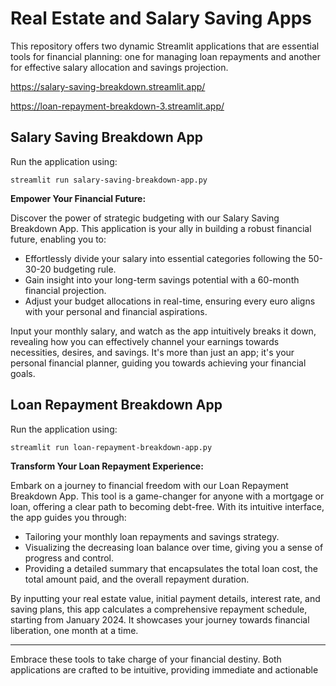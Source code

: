 # Real Estate and Salary Saving Apps

This repository offers two dynamic Streamlit applications that are essential tools for financial planning: one for managing loan repayments and another for effective salary allocation and savings projection.

https://salary-saving-breakdown.streamlit.app/

https://loan-repayment-breakdown-3.streamlit.app/

## Salary Saving Breakdown App

Run the application using:

```
streamlit run salary-saving-breakdown-app.py
```

**Empower Your Financial Future:**

Discover the power of strategic budgeting with our Salary Saving Breakdown App. This application is your ally in building a robust financial future, enabling you to:

- Effortlessly divide your salary into essential categories following the 50-30-20 budgeting rule.
- Gain insight into your long-term savings potential with a 60-month financial projection.
- Adjust your budget allocations in real-time, ensuring every euro aligns with your personal and financial aspirations.

Input your monthly salary, and watch as the app intuitively breaks it down, revealing how you can effectively channel your earnings towards necessities, desires, and savings. It's more than just an app; it's your personal financial planner, guiding you towards achieving your financial goals.

## Loan Repayment Breakdown App

Run the application using:

```
streamlit run loan-repayment-breakdown-app.py
```

**Transform Your Loan Repayment Experience:**

Embark on a journey to financial freedom with our Loan Repayment Breakdown App. This tool is a game-changer for anyone with a mortgage or loan, offering a clear path to becoming debt-free. With its intuitive interface, the app guides you through:

- Tailoring your monthly loan repayments and savings strategy.
- Visualizing the decreasing loan balance over time, giving you a sense of progress and control.
- Providing a detailed summary that encapsulates the total loan cost, the total amount paid, and the overall repayment duration.

By inputting your real estate value, initial payment details, interest rate, and saving plans, this app calculates a comprehensive repayment schedule, starting from January 2024. It showcases your journey towards financial liberation, one month at a time.

---

Embrace these tools to take charge of your financial destiny. Both applications are crafted to be intuitive, providing immediate and actionable
